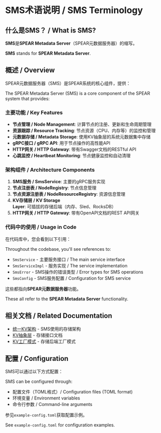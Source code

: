 # SMS术语说明 / SMS Terminology

## 什么是SMS？ / What is SMS?

**SMS**是**SPEAR Metadata Server**（SPEAR元数据服务器）的缩写。

**SMS** stands for **SPEAR Metadata Server**.

## 概述 / Overview

SPEAR元数据服务器（SMS）是SPEAR系统的核心组件，提供：

The SPEAR Metadata Server (SMS) is a core component of the SPEAR system that provides:

### 主要功能 / Key Features

- **节点管理 / Node Management**: 计算节点的注册、更新和生命周期管理
- **资源跟踪 / Resource Tracking**: 节点资源（CPU、内存等）的监控和管理
- **元数据存储 / Metadata Storage**: 使用KV抽象层的系统元数据集中存储
- **gRPC接口 / gRPC API**: 用于节点操作的高性能API
- **HTTP网关 / HTTP Gateway**: 带有Swagger文档的RESTful API
- **心跳监控 / Heartbeat Monitoring**: 节点健康监控和自动清理

### 架构组件 / Architecture Components

1. **SMS服务 / SmsService**: 主要的gRPC服务实现
2. **节点注册表 / NodeRegistry**: 节点信息管理
3. **节点资源注册表 / NodeResourceRegistry**: 资源信息管理
4. **KV存储层 / KV Storage Layer**: 可插拔的存储后端（内存、Sled、RocksDB）
5. **HTTP网关 / HTTP Gateway**: 带有OpenAPI文档的REST API网关

### 代码中的使用 / Usage in Code

在代码库中，您会看到以下引用：

Throughout the codebase, you'll see references to:

- `SmsService` - 主要服务接口 / The main service interface
- `SmsServiceImpl` - 服务实现 / The service implementation
- `SmsError` - SMS操作的错误类型 / Error types for SMS operations
- `SmsConfig` - SMS服务配置 / Configuration for SMS service

这些都指向**SPEAR元数据服务器**功能。

These all refer to the **SPEAR Metadata Server** functionality.

## 相关文档 / Related Documentation

- [统一KV架构](./unified-kv-architecture-zh.md) - SMS使用的存储架构
- [KV抽象层](./kv-abstraction-zh.md) - 存储接口文档
- [KV工厂模式](./kv-factory-pattern-zh.md) - 存储后端工厂模式

## 配置 / Configuration

SMS可以通过以下方式配置：

SMS can be configured through:

- 配置文件（TOML格式）/ Configuration files (TOML format)
- 环境变量 / Environment variables
- 命令行参数 / Command-line arguments

参见`example-config.toml`获取配置示例。

See `example-config.toml` for configuration examples.